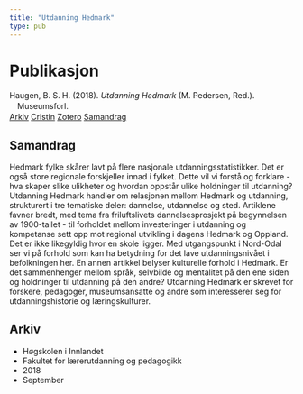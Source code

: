 ```yaml
---
title: "Utdanning Hedmark"
type: pub
---
```

<h1>Publikasjon</h1>
<article id="csl-bib-container-FMXJGADV" class="csl-bib-container">
  <div class="csl-bib-body" style="line-height: 1.35; padding-left: 1em; text-indent:-1em;">
  <div class="csl-entry">Haugen, B. S. H. (2018). <i>Utdanning Hedmark</i> (M. Pedersen, Red.). Museumsforl.</div>
</div>
  <div class="csl-bib-buttons">
    <a href="#taxonomy-article-FMXJGADV" class="csl-bib-button">Arkiv</a>
    <a href="https://app.cristin.no/results/show.jsf?id=1608700" alt="Cristin URL" class="csl-bib-button">Cristin</a>
    <a href="http://zotero.org/groups/5022929/items/FMXJGADV" alt="Zotero URL" class="csl-bib-button">Zotero</a>
    <a href="#abstract-article-FMXJGADV" class="csl-bib-button">Samandrag</a>
  </div>
  <div id="csl-bib-meta-container-FMXJGADV"></div>
</article>
<div id="csl-bib-meta-FMXJGADV" class="csl-bib-meta">
  <article id="abstract-article-FMXJGADV" class="abstract-article">
    <h1>Samandrag</h1>
    Hedmark fylke skårer lavt på flere nasjonale utdanningsstatistikker. Det er også store regionale forskjeller innad i fylket. Dette vil vi forstå og forklare - hva skaper slike ulikheter og hvordan oppstår ulike holdninger til utdanning? Utdanning Hedmark handler om relasjonen mellom Hedmark og utdanning, strukturert i tre tematiske deler: dannelse, utdannelse og sted. Artiklene favner bredt, med tema fra friluftslivets dannelsesprosjekt på begynnelsen av 1900-tallet - til forholdet mellom investeringer i utdanning og kompetanse sett opp mot regional utvikling i dagens Hedmark og Oppland. Det er ikke likegyldig hvor en skole ligger. Med utgangspunkt i Nord-Odal ser vi på forhold som kan ha betydning for det lave utdanningsnivået i befolkningen her. En annen artikkel belyser kulturelle forhold i Hedmark. Er det sammenhenger mellom språk, selvbilde og mentalitet på den ene siden og holdninger til utdanning på den andre? Utdanning Hedmark er skrevet for forskere, pedagoger, museumsansatte og andre som interesserer seg for utdanningshistorie og læringskulturer.
  </article>
  <article id="taxonomy-article-FMXJGADV" class="taxonomy-article">
    <h1>Arkiv</h1>
    <ul>
      <li>Høgskolen i Innlandet</li>
      <li>Fakultet for lærerutdanning og pedagogikk</li>
      <li>2018</li>
      <li>September</li>
    </ul>
  </article>
</div>
